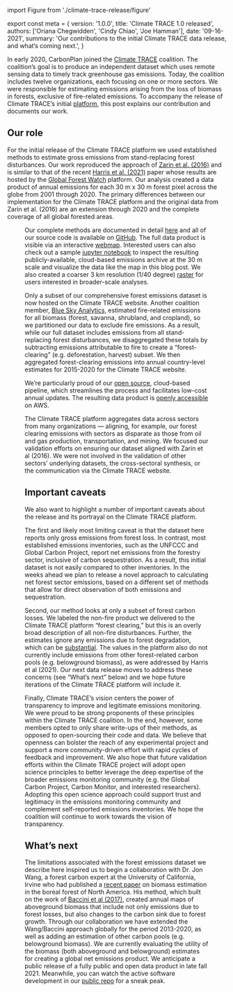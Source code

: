 import Figure from './climate-trace-release/figure'

export const meta = {
  version: '1.0.0',
  title: 'Climate TRACE 1.0 released',
  authors: ['Oriana Chegwidden', 'Cindy Chiao', 'Joe Hamman'],
  date: '09-16-2021',
  summary: 'Our contributions to the initial Climate TRACE data release, and what’s coming next.',
}

In early 2020, CarbonPlan joined the [Climate TRACE](https://www.climatetrace.org) coalition. The coalition’s goal is to produce an independent dataset which uses remote sensing data to timely track greenhouse gas emissions. Today, the coalition includes twelve organizations, each focusing on one or more sectors. We were responsible for estimating emissions arising from the loss of biomass in forests, exclusive of fire-related emissions. To accompany the release of Climate TRACE’s initial [platform](https://beta.climatetrace.org/), this post explains our contribution and documents our work.

## Our role

For the initial release of the Climate TRACE platform we used established methods to estimate gross emissions from stand-replacing forest disturbances. Our work reproduced the approach of [Zarin et al. (2016)](https://doi.org/10.1111/gcb.13153) and is similar to that of the recent [Harris et al. (2021)](https://doi.org/10.1038/s41558-020-00976-6) paper whose results are hosted by the [Global Forest Watch](https://www.globalforestwatch.org/) platform. Our analysis created a data product of annual emissions for each 30 m x 30 m forest pixel across the globe from 2001 through 2020. The primary differences between our implementation for the Climate TRACE platform and the original data from Zarin et al. (2016) are an extension through 2020 and the complete coverage of all global forested areas.

<Figure/>

Our complete methods are documented in detail [here](https://docs.google.com/document/d/e/2PACX-1vSVPWE8BOOqu_G9_bdioMquhoIOTnJ4UOYeJeCpEr9RMBrazStaIxQIJtrt8DzVBMZb4waxA9fLyyqr/pub) and all of our source code is available on [GitHub](https://github.com/carbonplan/trace). The full data product is visible via an interactive [webmap](https://carbonplan.org/research/forest-emissions). Interested users can also check out a sample [jupyter notebook](https://mybinder.org/v2/gh/carbonplan/trace/main?filepath=notebooks%2Fblogpost_sample_notebook.ipynb) to inspect the resulting publicly-available, cloud-based emissions archive at the 30 m scale and visualize the data like the map in this blog post. We also created a coarser 3 km resolution (1/40 degree) [raster](s3://carbonplan-climatetrace/v0.4/global/3000m/) for users interested in broader-scale analyses. 

Only a subset of our comprehensive forest emissions dataset is now hosted on the Climate TRACE website. Another coalition member, [Blue Sky Analytics](https://blueskyhq.in/), estimated fire-related emissions for all biomass (forest, savanna, shrubland, and cropland), so we partitioned our data to exclude fire emissions. As a result, while our full dataset includes emissions from all stand-replacing forest disturbances, we disaggregated these totals by subtracting emissions attributable to fire to create a “forest-clearing” (e.g. deforestation, harvest) subset. We then aggregated forest-clearing emissions into annual country-level estimates for 2015-2020 for the Climate TRACE website. 

We’re particularly proud of our [open source](https://github.com/carbonplan/trace), cloud-based pipeline, which streamlines the process and facilitates low-cost annual updates. The resulting data product is [openly accessible](https://github.com/carbonplan/trace/tree/main/carbonplan_trace/v0/data) on AWS. 

The Climate TRACE platform aggregates data across sectors from many organizations — aligning, for example, our forest clearing emissions with sectors as disparate as those from oil and gas production, transportation, and mining. We focused our validation efforts on ensuring our dataset aligned with Zarin et al (2016). We were not involved in the validation of other sectors’ underlying datasets, the cross-sectoral synthesis, or the communication via the Climate TRACE website. 

## Important caveats

We also want to highlight a number of important caveats about the release and its portrayal on the Climate TRACE platform. 

The first and likely most limiting caveat is that the dataset here reports only gross emissions from forest loss. In contrast, most established emissions inventories, such as the UNFCCC and Global Carbon Project, report net emissions from the forestry sector, inclusive of carbon sequestration. As a result, this initial dataset is not easily compared to other inventories. In the weeks ahead we plan to release a novel approach to calculating net forest sector emissions, based on a different set of methods that allow for direct observation of both emissions and sequestration.

Second, our method looks at only a subset of forest carbon losses. We labeled the non-fire product we delivered to the Climate TRACE platform “forest clearing,” but this is an overly broad description of all non-fire disturbances. Further, the estimates ignore any emissions due to forest degradation, which can be [substantial](https://doi.org/10.1186/s13021-017-0072-2). The values in the platform also do not currently include emissions from other forest-related carbon pools (e.g. belowground biomass), as were addressed by Harris et al (2021). Our next data release moves to address these concerns (see “What’s next” below) and we hope future iterations of the Climate TRACE platform will include it. 

Finally, Climate TRACE’s vision centers the power of transparency to improve and legitimate emissions monitoring. We were proud to be strong proponents of these principles within the Climate TRACE coalition. In the end, however, some members opted to only share write-ups of their methods, as opposed to open-sourcing their code and data. We believe that openness can bolster the reach of any experimental project and support a more community-driven effort with rapid cycles of feedback and improvement. We also hope that future validation efforts within the Climate TRACE project will adopt open science principles to better leverage the deep expertise of the broader emissions monitoring community (e.g. the Global Carbon Project, Carbon Monitor, and interested researchers). Adopting this open science approach could support trust and legitimacy in the emissions monitoring community and complement self-reported emissions inventories. We hope the coalition will continue to work towards the vision of transparency.

## What’s next

The limitations associated with the forest emissions dataset we describe here inspired us to begin a collaboration with Dr. Jon Wang, a forest carbon expert at the University of California, Irvine who had published a [recent paper](https://doi.org/10.1038/s41558-021-01027-4) on biomass estimation in the boreal forest of North America. His method, which built on the work of [Baccini et al (2017)](https://doi.org/10.1126/science.aam5962), created annual maps of aboveground biomass that include not only emissions due to forest losses, but also changes to the carbon sink due to forest growth. Through our collaboration we have extended the Wang/Baccini approach globally for the period 2013-2020, as well as adding an estimation of other carbon pools (e.g. belowground biomass). We are currently evaluating the utility of the biomass (both aboveground and belowground) estimates for creating a global net emissions product. We anticipate a public release of a fully public and open data product in late fall 2021. Meanwhile, you can watch the active software development in our [public repo](https://github.com/carbonplan/trace/tree/main/carbonplan_trace/v1) for a sneak peak.
